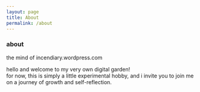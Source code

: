 ```yaml
---
layout: page
title: About
permalink: /about
---
```


### about
the mind of incendiary.wordpress.com

hello and welcome to my very own digital garden!  
for now, this is simply a little experimental hobby, and i invite you to join me on a journey of growth and self-reflection.
